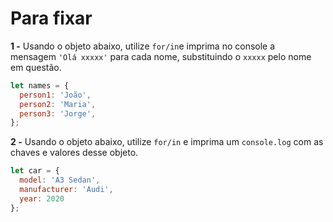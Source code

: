 # Para fixar

**1 -** Usando o objeto abaixo, utilize `for/in`e imprima no console a mensagem `'Olá xxxxx'` para cada nome, substituindo o `xxxxx` pelo nome em questão.

```jsx
let names = {
  person1: 'João',
  person2: 'Maria',
  person3: 'Jorge',
};
```

**2 -** Usando o objeto abaixo, utilize `for/in` e imprima um `console.log` com as chaves e valores desse objeto.

```jsx
let car = {
  model: 'A3 Sedan',
  manufacturer: 'Audi',
  year: 2020
};
```